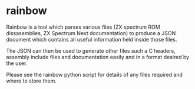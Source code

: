 # rainbow

Rainbow is a tool which parses various files (ZX spectrum ROM dissasemblies, ZX Spectrum Next documentation) to produce a JSON document which contains all useful information held inside those files.

The JSON can then be used to generate other files such a C headers, assembly include files and documentation easily and in a format desired by the user.

Please see the rainbow python script for details of any files required and where to store them.